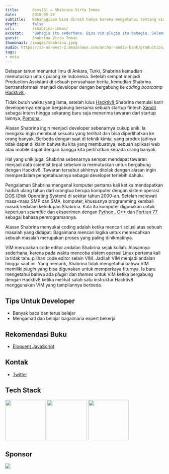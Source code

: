 ```yaml
---
title:      devs[3] = Shabrina Virta Inmas
date:       2018-05-28
subtitle:   Kebahagiaan bisa diraih hanya karena mengetahui tentang vim plugin.
draft:      false
url:        /shabrina-inmas/
excerpt:    "Bahagia itu sederhana. Bisa vim plugin itu bahagia. Selama dua tahun saya menggunakan vim tanpa plugin sama sekali. Saya tidak tahu vim itu bisa diinstal plugin."
guest:      Shabrina Virta Inmas
thumbnail: /images/shabrina.jpeg
audio: https://s3-us-west-2.amazonaws.com/anchor-audio-bank/production/2018-5-9/3113905-22050-1-348463cb8156e.m4a
tags:
- meta
---
```


Delapan tahun menuntut ilmu di Ankara, Turki, Shabrina kemudian memutuskan untuk pulang ke Indonesia. Setelah sempat menjadi Production Assistant di sebuah perusahaan berita, kemudian Shabrina bertransformasi menjadi developer dengan bergabung ke _coding bootcamp_ [ Hacktiv8 ](https://hacktiv8.com).

Tidak butuh waktu yang lama, setelah lulus [ Hacktiv8 ](https://hacktiv8.com) Shabrina memulai karir developernya dengan bergabung bersama sebuah startup fintech [ Xendit ](https://www.xendit.co/en/) sebagai intern hingga sekarang baru saja menerima tawaran dari startup lainnya, [ Pomona ](https://web.pomona.id/).

Alasan Shabrina ingin menjadi developer sebenarnya cukup unik. Ia mengaku ingin membuat sesuatu yang terlihat dan bisa diperlihatkan ke orang banyak. Berbeda dengan saat di teknik kimia, yang produk jadinya tidak dapat di klaim bahwa itu kita yang membuatnya, sebuah aplikasi web atau mobile dapat dengan bangga kita perlihatkan kepada orang banyak.

Hal yang unik juga, Shabrina sebenarnya sempat mendapat tawaran menjadi data scientist tepat sebelum ia memutuskan untuk bergabung dengan Hacktiv8. Tawaran tersebut akhirnya ditolak dengan alasan ingin memperdalam pengetahuannya sebagai developer terlebih dahulu.

Pengalaman Shabrina mengenal komputer pertama kali ketika mendapatkan hadiah ulang tahun dari orangtua berupa komputer dengan sistem operasi [ DOS ](https://en.wikipedia.org/wiki/Disk_operating_system) (Disk Operating System) di sekitar tahun 2000-an. Setelah melewati masa-masa SMP dan SMA, komputer, khususnya programming kembali masuk kedalam kehidupan Shabrina. Kala itu komputer digunakan untuk keperluan _scientific_ dan eksperimen dengan [ Python ](https://www.python.org/), [ C++ ](https://en.wikipedia.org/wiki/C%2B%2B) dan [ Fortran 77 ](https://en.wikipedia.org/wiki/Fortran#FORTRAN_77) sebagai bahasa pemrogramannya.

Alasan Shabrina menyukai coding adalah ketika mencari solusi atas sebuah masalah yang didapat. Bagaimana mencari logika untuk memecahkan sebuah masalah merupakan proses yang paling dinikmatinya.

VIM merupakan code editor andalan Shabrina sejak kuliah. Alasannya sederhana, karena pada waktu mencoba sistem operasi Linux pertama kali ia tidak tahu pilihan code editor selain VIM. Jadilah VIM menjadi andalan hingga saat ini. Yang menarik, Shabrina tidak mengetahui bahwa VIM memiliki _plugin_ yang bisa digunakan untuk memperkaya fiturnya. Ia baru mengetahui bahwa ada _plugin_ dan _themes_ untuk VIM ketika bergabung dengan Hacktiv8 ketika melihat salah satu instruktur Hacktiv8 menggunakan VIM yang tampilannya berbeda.

## Tips Untuk Developer

* Banyak baca dan terus belajar
* Mengamati dan belajar bagaimana expert bekerja

## Rekomendasi Buku

* [ Eloquent JavaScript ](https://eloquentjavascript.net/)

## Kontak

* [ Twitter ](https://twitter.com/esviai)

## Tech Stack

<img src="https://nodejs.org/static/images/logos/nodejs-new-pantone-black.png" width="128" />
<img src="https://www.python.org/static/community_logos/python-logo-generic.svg" width="128" />
<img src="https://upload.wikimedia.org/wikipedia/commons/thumb/4/4f/Icon-Vim.svg/2000px-Icon-Vim.svg.png" width="128" />

## Sponsor

<a style="background-image: none !important;" href="https://hacktiv8.com" target="_blank"><img src="https://hacktiv8.com/img/logo-hacktiv8_bordered--md5--f7ee5fc69819b5ef3849344c119f5e18.png" /></a>
